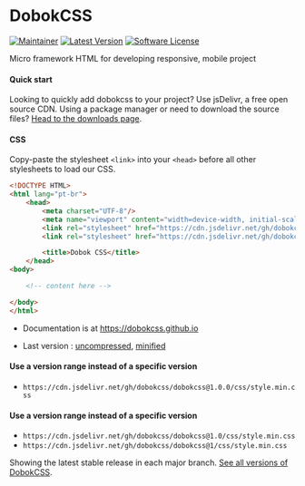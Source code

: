 # DobokCSS

[![Maintainer](http://img.shields.io/badge/maintainer-@estefanionsantos-blue.svg?style=flat-square)](https://estefanionsantos.github.io/)
[![Latest Version](https://img.shields.io/github/release/dobokcss/dobokcss.svg?style=flat-square)](https://github.com/dobokcss/dobokcss/releases)
[![Software License](https://img.shields.io/badge/license-MIT-brightgreen.svg?style=flat-square)](LICENSE)

Micro framework HTML for developing responsive, mobile project


#### Quick start
 Looking to quickly add dobokcss to your project? Use jsDelivr, 
 a free open source CDN. Using a package manager or need to download 
 the source files? [Head to the downloads page](https://github.com/dobokcss/dobokcss/releases).

#### CSS
Copy-paste the stylesheet `<link>` into your `<head>` before all other stylesheets to load our CSS.

```html
<!DOCTYPE HTML>
<html lang="pt-br">
    <head>
        <meta charset="UTF-8"/>
        <meta name="viewport" content="width=device-width, initial-scale=1.0" />
        <link rel="stylesheet" href="https://cdn.jsdelivr.net/gh/dobokcss/reset/style.min.css" />
        <link rel="stylesheet" href="https://cdn.jsdelivr.net/gh/dobokcss/dobokcss/css/style.min.css" type="text/css" media="all" />

        <title>Dobok CSS</title>
    </head>
<body>

    <!-- content here -->

</body>
</html>
```

- Documentation is at https://dobokcss.github.io

- Last version : 
[uncompressed](https://cdn.jsdelivr.net/gh/dobokcss/dobokcss/css/style.css), 
[minified](https://cdn.jsdelivr.net/gh/dobokcss/dobokcss/css/style.min.css) 

#### Use a version range instead of a specific version
- `https://cdn.jsdelivr.net/gh/dobokcss/dobokcss@1.0.0/css/style.min.css` 

#### Use a version range instead of a specific version
- `https://cdn.jsdelivr.net/gh/dobokcss/dobokcss@1.0/css/style.min.css` 
- `https://cdn.jsdelivr.net/gh/dobokcss/dobokcss@1/css/style.min.css` 

Showing the latest stable release in each major branch. 
[See all versions of DobokCSS](https://github.com/dobokcss/dobokcss/releases).




